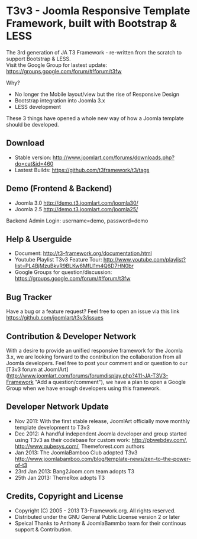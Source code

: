T3v3 - Joomla Responsive Template Framework, built with Bootstrap & LESS
==============

The 3rd generation of JA T3 Framework - re-written from the scratch to support Bootstrap & LESS.  
Visit the Google Group for lastest update: 
https://groups.google.com/forum/#!forum/t3fw

Why?
- No longer the Mobile layout/view but the rise of Responsive Design
- Bootstrap integration into Joomla 3.x 
- LESS development 

These 3 things have opened a whole new way of how a Joomla template should be developed. 

Download 
--------
- Stable version: http://www.joomlart.com/forums/downloads.php?do=cat&id=460
- Lastest Builds: https://github.com/t3framework/t3/tags 


Demo (Frontend & Backend)
--------
- Joomla 3.0 http://demo.t3.joomlart.com/joomla30/
- Joomla 2.5 http://demo.t3.joomlart.com/joomla25/

Backend Admin Login: username=demo, password=demo

Help & Userguide
------------
- Document: http://t3-framework.org/documentation.html
- Youtube Playlist T3v3 Feature Tour: http://www.youtube.com/playlist?list=PL4BjMzuBkvR9BLKw6MfLl1m4Q6D7HN0br
- Google Groups for question/discussion: https://groups.google.com/forum/#!forum/t3fw



Bug Tracker
------------
Have a bug or a feature request? Feel free to open an issue via this link https://github.com/joomlart/t3v3/issues

Contribution & Developer Network
----------
With a desire to provide an unified responsive framework for the Joomla 3.x, we are looking forward to the contribution the collaboration from all 
Joomla developers. Feel free to post your comment and or question to our [T3v3 forum at JoomlArt] (http://www.joomlart.com/forums/forumdisplay.php?411-JA-T3V3-Framework "Add a question/comment"), we have a plan to open a Google Group when we have enough developers using this framework.

Developer Network Update
----------
- Nov 2011: With the first stable release, JoomlArt officially move monthly template development to T3v3 
- Dec 2012: A handful independent Joomla developer and group started using T3v3 as their codebase for custom work: http://pbwebdev.com/, http://www.qubesys.com/, Themeforest.com authors
- Jan 2013: The JoomlaBamboo Club adopted T3v3 http://www.joomlabamboo.com/blog/template-news/zen-to-the-power-of-t3
- 23rd Jan 2013:  Bang2Joom.com team adopts T3
- 25th Jan 2013: ThemeRox adopts T3

Credits, Copyright and License
----------
  * Copyright (C) 2005 - 2013 T3-Framework.org. All rights reserved.
  * Distributed under the GNU General Public License version 2 or later
  * Speical Thanks to Anthony & JoomlaBammbo team for their continous support & Contribution. 
